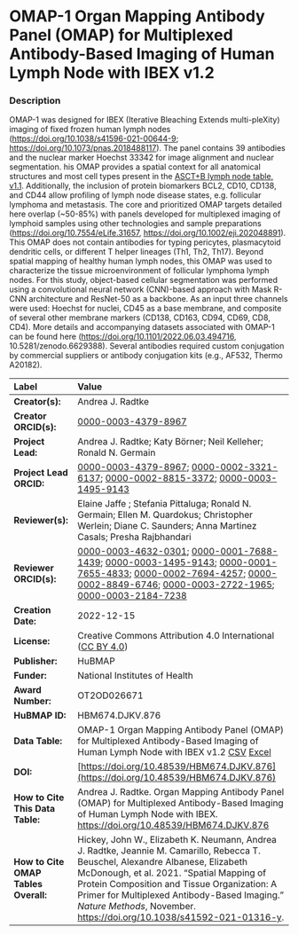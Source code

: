 # OMAP-1 Organ Mapping Antibody Panel (OMAP) for Multiplexed Antibody-Based Imaging of Human Lymph Node with IBEX v1.2

### Description
OMAP-1 was designed for IBEX (Iterative Bleaching Extends multi-pleXity) imaging of fixed frozen human lymph nodes (https://doi.org/10.1038/s41596-021-00644-9; https://doi.org/10.1073/pnas.2018488117). The panel contains 39 antibodies and the nuclear marker Hoechst 33342 for image alignment and nuclear segmentation. his OMAP provides a spatial context for all anatomical structures and most cell types present in the [ASCT+B lymph node table, v1.1](https://doi.org/10.48539/HBM573.SHCQ.259). Additionally, the inclusion of protein biomarkers BCL2, CD10, CD138, and CD44 allow profiling of lymph node disease states, e.g. follicular lymphoma and metastasis. The core and prioritized OMAP targets detailed here overlap (~50-85%) with panels developed for multiplexed imaging of lymphoid samples using other technologies and sample preparations (https://doi.org/10.7554/eLife.31657, https://doi.org/10.1002/eji.202048891). This OMAP does not contain antibodies for typing pericytes, plasmacytoid dendritic cells, or different T helper lineages (Th1, Th2, Th17). Beyond spatial mapping of healthy human lymph nodes, this OMAP was used to characterize the tissue microenvironment of follicular lymphoma lymph nodes. For this study, object-based cellular segmentation was performed using a convolutional neural network (CNN)-based approach with Mask R-CNN architecture and ResNet-50 as a backbone. As an input three channels were used: Hoechst for nuclei, CD45 as a base membrane, and composite of several other membrane markers (CD138, CD163, CD94, CD69, CD8, CD4). More details and accompanying datasets associated with OMAP-1 can be found here (https://doi.org/10.1101/2022.06.03.494716, 10.5281/zenodo.6629388). Several antibodies required custom conjugation by commercial suppliers or antibody conjugation kits (e.g., AF532, Thermo A20182). 

| Label | Value |
| :------------- |:-------------|
| **Creator(s):** | Andrea J. Radtke |
| **Creator ORCID(s):** | [0000-0003-4379-8967](https://orcid.org/0000-0003-4379-8967) |
| **Project Lead:** | Andrea J. Radtke; Katy B&ouml;rner; Neil Kelleher; Ronald N. Germain |
| **Project Lead ORCID:** | [0000-0003-4379-8967](https://orcid.org/0000-0003-4379-8967); [0000-0002-3321-6137](https://orcid.org/0000-0002-3321-6137); [0000-0002-8815-3372](https://orcid.org/0000-0002-8815-3372); [0000-0003-1495-9143](https://orcid.org/0000-0003-1495-9143) |
| **Reviewer(s):** | Elaine Jaffe ; Stefania Pittaluga; Ronald N. Germain; Ellen M. Quardokus; Christopher Werlein; Diane C. Saunders; Anna Martinez Casals; Presha Rajbhandari
| **Reviewer ORCID(s):** |[0000-0003-4632-0301](https://orcid.org//0000-0003-4632-0301); [0000-0001-7688-1439](https://orcid.org/0000-0001-7688-1439); [0000-0003-1495-9143](https://orcid.org/0000-0003-1495-9143); [0000-0001-7655-4833](https://orcid.org/0000-0001-7655-4833); [0000-0002-7694-4257](https://orcid.org/0000-0002-7694-4257); [0000-0002-8849-6746](https://orcid.org/0000-0002-8849-6746); [0000-0003-2722-1965](https://orcid.org/0000-0003-2722-1965); [0000-0003-2184-7238](https://orcid.org/0000-0003-2184-7238)
| **Creation Date:** | 2022-12-15 |
| **License:** | Creative Commons Attribution 4.0 International ([CC BY 4.0](https://creativecommons.org/licenses/by/4.0/)) |
| **Publisher:** | HuBMAP |
| **Funder:** | National Institutes of Health |
| **Award Number:** | OT2OD026671 |
| **HuBMAP ID:** | HBM674.DJKV.876 |
| **Data Table:** | OMAP-1 Organ Mapping Antibody Panel (OMAP) for Multiplexed Antibody-Based Imaging of Human Lymph Node with IBEX v1.2 [CSV](https://hubmapconsortium.github.io/ccf-releases/v1.3/omap/omap-1-human-lymph-node-ibex.csv) [Excel](https://hubmapconsortium.github.io/ccf-releases/v1.3/omap/omap-1-human-lymph-node-ibex.xlsx) |
| **DOI:** | [https://doi.org/10.48539/HBM674.DJKV.876](https://doi.org/10.48539/HBM674.DJKV.876) |
| **How to Cite This Data Table:** |Andrea J. Radtke. Organ Mapping Antibody Panel (OMAP) for Multiplexed Antibody-Based Imaging of Human Lymph Node with IBEX. https://doi.org/10.48539/HBM674.DJKV.876 |
| **How to Cite OMAP Tables Overall:** | Hickey, John W., Elizabeth K. Neumann, Andrea J. Radtke, Jeannie M. Camarillo, Rebecca T. Beuschel, Alexandre Albanese, Elizabeth McDonough, et al. 2021. “Spatial Mapping of Protein Composition and Tissue Organization: A Primer for Multiplexed Antibody-Based Imaging.” *Nature Methods*, November. https://doi.org/10.1038/s41592-021-01316-y. |

